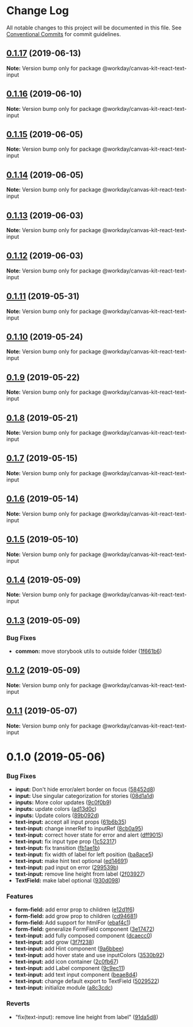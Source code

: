 # Change Log

All notable changes to this project will be documented in this file.
See [Conventional Commits](https://conventionalcommits.org) for commit guidelines.

## [0.1.17](https://ghe.megaleo.com/design/canvas-kit-react/tree/master/modules/canvas-kit-react-text-input/compare/@workday/canvas-kit-react-text-input@0.1.16...@workday/canvas-kit-react-text-input@0.1.17) (2019-06-13)

**Note:** Version bump only for package @workday/canvas-kit-react-text-input





## [0.1.16](https://ghe.megaleo.com/design/canvas-kit-react/tree/master/modules/canvas-kit-react-text-input/compare/@workday/canvas-kit-react-text-input@0.1.15...@workday/canvas-kit-react-text-input@0.1.16) (2019-06-10)

**Note:** Version bump only for package @workday/canvas-kit-react-text-input





## [0.1.15](https://ghe.megaleo.com/design/canvas-kit-react/tree/master/modules/canvas-kit-react-text-input/compare/@workday/canvas-kit-react-text-input@0.1.14...@workday/canvas-kit-react-text-input@0.1.15) (2019-06-05)

**Note:** Version bump only for package @workday/canvas-kit-react-text-input





## [0.1.14](https://ghe.megaleo.com/design/canvas-kit-react/tree/master/modules/canvas-kit-react-text-input/compare/@workday/canvas-kit-react-text-input@0.1.13...@workday/canvas-kit-react-text-input@0.1.14) (2019-06-05)

**Note:** Version bump only for package @workday/canvas-kit-react-text-input





## [0.1.13](https://ghe.megaleo.com/design/canvas-kit-react/tree/master/modules/canvas-kit-react-text-input/compare/@workday/canvas-kit-react-text-input@0.1.12...@workday/canvas-kit-react-text-input@0.1.13) (2019-06-03)

**Note:** Version bump only for package @workday/canvas-kit-react-text-input





## [0.1.12](https://ghe.megaleo.com/design/canvas-kit-react/tree/master/modules/canvas-kit-react-text-input/compare/@workday/canvas-kit-react-text-input@0.1.11...@workday/canvas-kit-react-text-input@0.1.12) (2019-06-03)

**Note:** Version bump only for package @workday/canvas-kit-react-text-input





## [0.1.11](https://ghe.megaleo.com/design/canvas-kit-react/tree/master/modules/canvas-kit-react-text-input/compare/@workday/canvas-kit-react-text-input@0.1.10...@workday/canvas-kit-react-text-input@0.1.11) (2019-05-31)

**Note:** Version bump only for package @workday/canvas-kit-react-text-input





## [0.1.10](https://ghe.megaleo.com/design/canvas-kit-react/tree/master/modules/canvas-kit-react-text-input/compare/@workday/canvas-kit-react-text-input@0.1.9...@workday/canvas-kit-react-text-input@0.1.10) (2019-05-24)

**Note:** Version bump only for package @workday/canvas-kit-react-text-input





## [0.1.9](https://ghe.megaleo.com/design/canvas-kit-react/tree/master/modules/canvas-kit-react-text-input/compare/@workday/canvas-kit-react-text-input@0.1.8...@workday/canvas-kit-react-text-input@0.1.9) (2019-05-22)

**Note:** Version bump only for package @workday/canvas-kit-react-text-input





## [0.1.8](https://ghe.megaleo.com/design/canvas-kit-react/tree/master/modules/canvas-kit-react-text-input/compare/@workday/canvas-kit-react-text-input@0.1.7...@workday/canvas-kit-react-text-input@0.1.8) (2019-05-21)

**Note:** Version bump only for package @workday/canvas-kit-react-text-input





## [0.1.7](https://ghe.megaleo.com/design/canvas-kit-react/tree/master/modules/canvas-kit-react-text-input/compare/@workday/canvas-kit-react-text-input@0.1.6...@workday/canvas-kit-react-text-input@0.1.7) (2019-05-15)

**Note:** Version bump only for package @workday/canvas-kit-react-text-input





## [0.1.6](https://ghe.megaleo.com/design/canvas-kit-react/tree/master/modules/canvas-kit-react-text-input/compare/@workday/canvas-kit-react-text-input@0.1.5...@workday/canvas-kit-react-text-input@0.1.6) (2019-05-14)

**Note:** Version bump only for package @workday/canvas-kit-react-text-input





## [0.1.5](https://ghe.megaleo.com/design/canvas-kit-react/tree/master/modules/canvas-kit-react-text-input/compare/@workday/canvas-kit-react-text-input@0.1.4...@workday/canvas-kit-react-text-input@0.1.5) (2019-05-10)

**Note:** Version bump only for package @workday/canvas-kit-react-text-input





## [0.1.4](https://ghe.megaleo.com/design/canvas-kit-react/tree/master/modules/canvas-kit-react-text-input/compare/@workday/canvas-kit-react-text-input@0.1.3...@workday/canvas-kit-react-text-input@0.1.4) (2019-05-09)

**Note:** Version bump only for package @workday/canvas-kit-react-text-input





## [0.1.3](https://ghe.megaleo.com/design/canvas-kit-react/tree/master/modules/canvas-kit-react-text-input/compare/@workday/canvas-kit-react-text-input@0.1.2...@workday/canvas-kit-react-text-input@0.1.3) (2019-05-09)


### Bug Fixes

* **common:** move storybook utils to outside folder ([1f661b6](https://ghe.megaleo.com/design/canvas-kit-react/tree/master/modules/canvas-kit-react-text-input/commits/1f661b6))





## [0.1.2](https://ghe.megaleo.com/design/canvas-kit-react/tree/master/modules/canvas-kit-react-text-input/compare/@workday/canvas-kit-react-text-input@0.1.1...@workday/canvas-kit-react-text-input@0.1.2) (2019-05-09)

**Note:** Version bump only for package @workday/canvas-kit-react-text-input





## [0.1.1](https://ghe.megaleo.com/design/canvas-kit-react/tree/master/modules/canvas-kit-react-text-input/compare/@workday/canvas-kit-react-text-input@0.1.0...@workday/canvas-kit-react-text-input@0.1.1) (2019-05-07)

**Note:** Version bump only for package @workday/canvas-kit-react-text-input





# 0.1.0 (2019-05-06)


### Bug Fixes

* **input:** Don't hide error/alert border on focus ([58452d8](https://ghe.megaleo.com/design/canvas-kit-react/tree/master/modules/canvas-kit-react-text-input/commits/58452d8))
* **input:** Use singular categorization for stories ([08d1a1d](https://ghe.megaleo.com/design/canvas-kit-react/tree/master/modules/canvas-kit-react-text-input/commits/08d1a1d))
* **inputs:** More color updates ([9c0f0b9](https://ghe.megaleo.com/design/canvas-kit-react/tree/master/modules/canvas-kit-react-text-input/commits/9c0f0b9))
* **inputs:** update colors ([ad13d0c](https://ghe.megaleo.com/design/canvas-kit-react/tree/master/modules/canvas-kit-react-text-input/commits/ad13d0c))
* **inputs:** Update colors ([89b092d](https://ghe.megaleo.com/design/canvas-kit-react/tree/master/modules/canvas-kit-react-text-input/commits/89b092d))
* **text-input:** accept all input props ([61b6b35](https://ghe.megaleo.com/design/canvas-kit-react/tree/master/modules/canvas-kit-react-text-input/commits/61b6b35))
* **text-input:** change innerRef to inputRef ([8cb0a95](https://ghe.megaleo.com/design/canvas-kit-react/tree/master/modules/canvas-kit-react-text-input/commits/8cb0a95))
* **text-input:** correct hover state for error and alert ([dff9015](https://ghe.megaleo.com/design/canvas-kit-react/tree/master/modules/canvas-kit-react-text-input/commits/dff9015))
* **text-input:** fix input type prop ([1c52317](https://ghe.megaleo.com/design/canvas-kit-react/tree/master/modules/canvas-kit-react-text-input/commits/1c52317))
* **text-input:** fix transition ([fb1ae1b](https://ghe.megaleo.com/design/canvas-kit-react/tree/master/modules/canvas-kit-react-text-input/commits/fb1ae1b))
* **text-input:** fix width of label for left position ([ba8ace5](https://ghe.megaleo.com/design/canvas-kit-react/tree/master/modules/canvas-kit-react-text-input/commits/ba8ace5))
* **text-input:** make hint text optional ([ed14691](https://ghe.megaleo.com/design/canvas-kit-react/tree/master/modules/canvas-kit-react-text-input/commits/ed14691))
* **text-input:** pad input on error ([299539b](https://ghe.megaleo.com/design/canvas-kit-react/tree/master/modules/canvas-kit-react-text-input/commits/299539b))
* **text-input:** remove line height from label ([2f03927](https://ghe.megaleo.com/design/canvas-kit-react/tree/master/modules/canvas-kit-react-text-input/commits/2f03927))
* **TextField:** make label optional ([930d098](https://ghe.megaleo.com/design/canvas-kit-react/tree/master/modules/canvas-kit-react-text-input/commits/930d098))


### Features

* **form-field:** add error prop to children ([e12d1f6](https://ghe.megaleo.com/design/canvas-kit-react/tree/master/modules/canvas-kit-react-text-input/commits/e12d1f6))
* **form-field:** add grow prop to children ([cd94681](https://ghe.megaleo.com/design/canvas-kit-react/tree/master/modules/canvas-kit-react-text-input/commits/cd94681))
* **form-field:** Add support for htmlFor ([ebaf4c1](https://ghe.megaleo.com/design/canvas-kit-react/tree/master/modules/canvas-kit-react-text-input/commits/ebaf4c1))
* **form-field:** generalize FormField component ([3e17472](https://ghe.megaleo.com/design/canvas-kit-react/tree/master/modules/canvas-kit-react-text-input/commits/3e17472))
* **text-input:** add fully composed component ([dcaecc0](https://ghe.megaleo.com/design/canvas-kit-react/tree/master/modules/canvas-kit-react-text-input/commits/dcaecc0))
* **text-input:** add grow ([3f7f238](https://ghe.megaleo.com/design/canvas-kit-react/tree/master/modules/canvas-kit-react-text-input/commits/3f7f238))
* **text-input:** add Hint component ([9a6bbee](https://ghe.megaleo.com/design/canvas-kit-react/tree/master/modules/canvas-kit-react-text-input/commits/9a6bbee))
* **text-input:** add hover state and use inputColors ([3530b92](https://ghe.megaleo.com/design/canvas-kit-react/tree/master/modules/canvas-kit-react-text-input/commits/3530b92))
* **text-input:** add icon container ([2c0fb67](https://ghe.megaleo.com/design/canvas-kit-react/tree/master/modules/canvas-kit-react-text-input/commits/2c0fb67))
* **text-input:** add Label component ([9c9ec11](https://ghe.megaleo.com/design/canvas-kit-react/tree/master/modules/canvas-kit-react-text-input/commits/9c9ec11))
* **text-input:** add text input component ([beae8d4](https://ghe.megaleo.com/design/canvas-kit-react/tree/master/modules/canvas-kit-react-text-input/commits/beae8d4))
* **text-input:** change default export to TextField ([5029522](https://ghe.megaleo.com/design/canvas-kit-react/tree/master/modules/canvas-kit-react-text-input/commits/5029522))
* **text-input:** initialize module ([a8c3cdc](https://ghe.megaleo.com/design/canvas-kit-react/tree/master/modules/canvas-kit-react-text-input/commits/a8c3cdc))


### Reverts

* "fix(text-input): remove line height from label" ([91da5d8](https://ghe.megaleo.com/design/canvas-kit-react/tree/master/modules/canvas-kit-react-text-input/commits/91da5d8))
